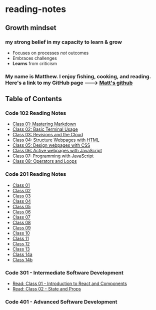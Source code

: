 # reading-notes

## Growth mindset

### my strong belief in my capacity to learn & grow

- Focuses on processes *not* outcomes
- Embraces challenges
- **Learns** from criticism

### My name is Matthew. I enjoy fishing, cooking, and reading. Here's a link to my GitHub page ---> [Matt's github](https://github.com/santorsm)

## Table of Contents

### Code 102 Reading Notes

- [Class 01: Mastering Markdown](class-01.md)
- [Class 02: Basic Terminal Usage](class-02.md)
- [Class 03: Revisions and the Cloud](class-03.md)
- [Class 04: Structure Webpages with HTML](class-04.md)
- [Class 05: Design webpages with CSS](class-05.md)
- [Class 06: Active webpages with JavaScript](class-06.md)
- [Class 07: Programming with JavaScript](class-07.md)
- [Class 08: Operators and Loops](class-08.md)

### Code 201 Reading Notes

- [Class 01](201-class-01.md)
- [Class 02](201-class-02.md)
- [Class 03](201-class-03.md)
- [Class 04](201-class-04.md)
- [Class 05](201-class-05.md)
- [Class 06](201-class-06.md)
- [Class 07](201-class-07.md)
- [Class 08](201-class-08.md)
- [Class 09](201-class-09.md)
- [Class 10](201-class-10.md)
- [Class 11](201-class-11.md)
- [Class 12](201-class-12.md)
- [Class 13](201-class-13.md)
- [Class 14a](201-class-14.md)
- [Class 14b](201-class-14b.md)

### Code 301 - Intermediate Software Development



- [Read: Class 01 - Introduction to React and Components](301-read-01.md)
- [Read: Class 02 - State and Props](301-read-02.md)


### Code 401 - Advanced Software Development

